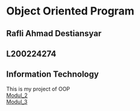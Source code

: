 # Object Oriented Program

## Rafli Ahmad Destiansyar
## L200224274
## Information Technology

This is my project of OOP <br>
[Modul_2](https://github.com/RADEST/OOP/tree/main/src/Modul_2) <br>
[Modul_3](https://github.com/RADEST/OOP/tree/main/src/Modul_3) <br>
